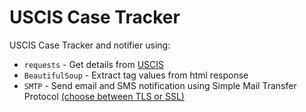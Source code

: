 # USCIS Case Tracker
USCIS Case Tracker and notifier using:
- `requests` - Get details from [USCIS](https://egov.uscis.gov/)
- `BeautifulSoup` - Extract tag values from html response
- `SMTP` - Send email and SMS notification using Simple Mail Transfer Protocol [(choose between TLS or SSL)](lib/emailer.py)